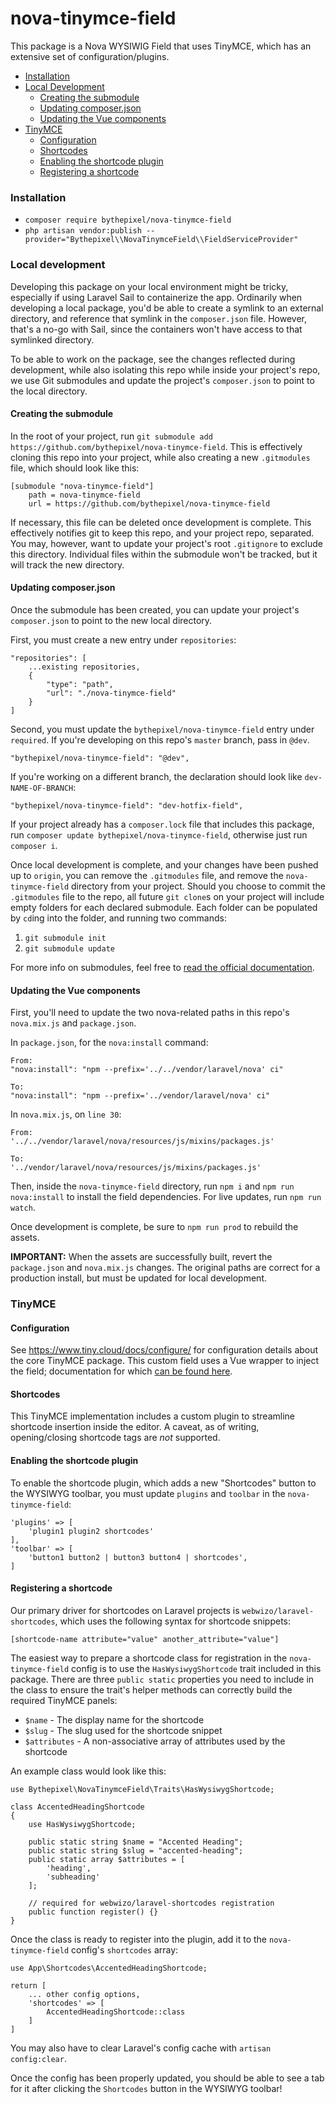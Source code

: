 # nova-tinymce-field
This package is a Nova WYSIWIG Field that uses TinyMCE, which has an extensive set of configuration/plugins.

- [Installation](#installation)
- [Local Development](#local-development)
    - [Creating the submodule](#creating-the-submodule)
    - [Updating composer.json](#updating-composerjson)
    - [Updating the Vue components](#updating-the-vue-components)
- [TinyMCE](#tinymce)
    - [Configuration](#configuration)
    - [Shortcodes](#shortcodes)
    - [Enabling the shortcode plugin](#enabling-the-shortcode-plugin)
    - [Registering a shortcode](#registering-a-shortcode)

### Installation
- `composer require bythepixel/nova-tinymce-field`
- `php artisan vendor:publish --provider="Bythepixel\\NovaTinymceField\\FieldServiceProvider"`

### Local development
Developing this package on your local environment might be tricky, especially if using Laravel Sail to containerize the app. Ordinarily when developing a local package, you'd be able to create a symlink to an external directory, and reference that symlink in the `composer.json` file. However, that's a no-go with Sail, since the containers won't have access to that symlinked directory.

To be able to work on the package, see the changes reflected during development, while also isolating this repo while inside your project's repo, we use Git submodules and update the project's `composer.json` to point to the local directory.


#### Creating the submodule
In the root of your project, run `git submodule add https://github.com/bythepixel/nova-tinymce-field`. This is effectively cloning this repo into your project, while also creating a new `.gitmodules` file, which should look like this:

```
[submodule "nova-tinymce-field"]
    path = nova-tinymce-field
    url = https://github.com/bythepixel/nova-tinymce-field
```

If necessary, this file can be deleted once development is complete. This effectively notifies git to keep this repo, and your project repo, separated. You may, however, want to update your project's root `.gitignore` to exclude this directory. Individual files within the submodule won't be tracked, but it will track the new directory.

#### Updating composer.json
Once the submodule has been created, you can update your project's `composer.json` to point to the new local directory.

First, you must create a new entry under `repositories`:

```
"repositories": [
    ...existing repositories,
    {
        "type": "path",
        "url": "./nova-tinymce-field"
    }
]
```

Second, you must update the `bythepixel/nova-tinymce-field` entry under `required`. If you're developing on this repo's `master` branch, pass in `@dev`.

```
"bythepixel/nova-tinymce-field": "@dev",
```

If you're working on a different branch, the declaration should look like `dev-NAME-OF-BRANCH`:

```
"bythepixel/nova-tinymce-field": "dev-hotfix-field",
```

If your project already has a `composer.lock` file that includes this package, run `composer update bythepixel/nova-tinymce-field`, otherwise just run `composer i`.

Once local development is complete, and your changes have been pushed up to `origin`, you can remove the `.gitmodules` file, and remove the `nova-tinymce-field` directory from your project. Should you choose to commit the `.gitmodules` file to the repo, all future `git clone`s on your project will include empty folders for each declared submodule. Each folder can be populated by `cd`ing into the folder, and running two commands:
1) `git submodule init`
2) `git submodule update`

For more info on submodules, feel free to [read the official documentation](https://git-scm.com/book/en/v2/Git-Tools-Submodules).

#### Updating the Vue components

First, you'll need to update the two nova-related paths in this repo's `nova.mix.js` and `package.json`.

In `package.json`, for the `nova:install` command:

```
From:
"nova:install": "npm --prefix='../../vendor/laravel/nova' ci"

To:
"nova:install": "npm --prefix='../vendor/laravel/nova' ci"
```

In `nova.mix.js`, on `line 30`:

```
From:
'../../vendor/laravel/nova/resources/js/mixins/packages.js'

To:
'../vendor/laravel/nova/resources/js/mixins/packages.js'
```

Then, inside the `nova-tinymce-field` directory, run `npm i` and `npm run nova:install` to install the field dependencies. For live updates, run `npm run watch`.

Once development is complete, be sure to `npm run prod` to rebuild the assets.

**IMPORTANT:** When the assets are successfully built, revert the `package.json` and `nova.mix.js` changes. The original paths are correct for a production install, but must be updated for local development.

### TinyMCE

#### Configuration
See https://www.tiny.cloud/docs/configure/ for configuration details about the core TinyMCE package. This custom field uses a Vue wrapper to inject the field; documentation for which [can be found here](https://www.tiny.cloud/docs/integrations/vue/).

#### Shortcodes
This TinyMCE implementation includes a custom plugin to streamline shortcode insertion inside the editor. A caveat, as of writing, opening/closing shortcode tags are _not_ supported.

#### Enabling the shortcode plugin
To enable the shortcode plugin, which adds a new "Shortcodes" button to the WYSIWYG toolbar, you must update `plugins` and `toolbar` in the `nova-tinymce-field`:

```
'plugins' => [
    'plugin1 plugin2 shortcodes'
],
'toolbar' => [
    'button1 button2 | button3 button4 | shortcodes',
]
```

#### Registering a shortcode
Our primary driver for shortcodes on Laravel projects is `webwizo/laravel-shortcodes`, which uses the following syntax for shortcode snippets:

```
[shortcode-name attribute="value" another_attribute="value"]
```

The easiest way to prepare a shortcode class for registration in the `nova-tinymce-field` config is to use the `HasWysiwygShortcode` trait included in this package. There are three `public static` properties you need to include in the class to ensure the trait's helper methods can correctly build the required TinyMCE panels: 

- `$name` - The display name for the shortcode
- `$slug` - The slug used for the shortcode snippet
- `$attributes` - A non-associative array of attributes used by the shortcode

An example class would look like this:

```
use Bythepixel\NovaTinymceField\Traits\HasWysiwygShortcode;

class AccentedHeadingShortcode
{
    use HasWysiwygShortcode;

    public static string $name = "Accented Heading";
    public static string $slug = "accented-heading";
    public static array $attributes = [
        'heading',
        'subheading'
    ];

    // required for webwizo/laravel-shortcodes registration
    public function register() {}
}
```

Once the class is ready to register into the plugin, add it to the `nova-tinymce-field` config's `shortcodes` array:

```
use App\Shortcodes\AccentedHeadingShortcode;

return [
    ... other config options,
    'shortcodes' => [
        AccentedHeadingShortcode::class
    ]
]
```

You may also have to clear Laravel's config cache with `artisan config:clear`.

Once the config has been properly updated, you should be able to see a tab for it after clicking the `Shortcodes` button in the WYSIWYG toolbar!
